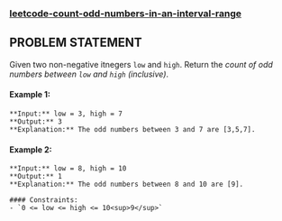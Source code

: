 ### [leetcode-count-odd-numbers-in-an-interval-range](https://leetcode.com/problems/count-odd-numbers-in-an-interval-range/)

## PROBLEM STATEMENT

Given two non-negative itnegers `low` and `high`.  Return the *count of odd numbers between `low` and `high` (inclusive)*.

#### Example 1:
```
**Input:** low = 3, high = 7
**Output:** 3
**Explanation:** The odd numbers between 3 and 7 are [3,5,7].
```

#### Example 2:
```
**Input:** low = 8, high = 10
**Output:** 1
**Explanation:** The odd numbers between 8 and 10 are [9].

#### Constraints:
- `0 <= low <= high <= 10<sup>9</sup>`

